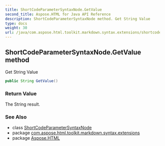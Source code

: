 ```yaml
---
title: ShortCodeParameterSyntaxNode.GetValue
second_title: Aspose.HTML for Java API Reference
description: ShortCodeParameterSyntaxNode method. Get String Value
type: docs
weight: 30
url: /java/com.aspose.html.toolkit.markdown.syntax.extensions/shortcodeparametersyntaxnode/getvalue/
---
```

## ShortCodeParameterSyntaxNode.GetValue method

Get String Value

```java
public String GetValue()
```

### Return Value

The String result.

### See Also

* class [ShortCodeParameterSyntaxNode](../)
* package [com.aspose.html.toolkit.markdown.syntax.extensions](../../shortcodeparametersyntaxnode/)
* package [Aspose.HTML](../../../)
